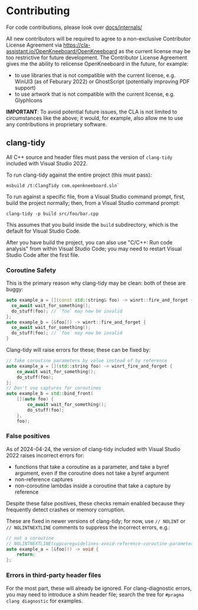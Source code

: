 # Contributing

For code contributions, please look over [docs/internals/](docs/internals/)

All new contributors will be required to agree to a non-exclusive Contributor License Agreement via https://cla-assistant.io/OpenKneeboard/OpenKneeboard as the current license may be too restrictive for future development. The Contributor License Agreement gives me the ability to relicense OpenKneeboard in the future, for example:

* to use libraries that is not compatible with the current license, e.g. WinUI3 (as of Feburary 2022) or GhostScript (potentially improving PDF support)
* to use artwork that is not compatible with the current license, e.g. GlyphIcons

**IMPORTANT**: To avoid potential future issues, the CLA is not limited to circumstances like the above; it would, for example, also allow me to use any contributions in proprietary software.

## clang-tidy

All C++ source and header files must pass the version of `clang-tidy` included with Visual Studio 2022.

To run clang-tidy against the entire project (this must pass):

```
msbuild /t:ClangTidy com.openkneeboard.sln`
```

To run against a specific file, from a Visual Studio command prompt, first, build the project normally; then, from a Visual Studio command prompt:

```
clang-tidy -p build src/foo/bar.cpp
```

This assumes that you build inside the `build` subdirectory, which is the default for Visual Studio Code.

After you have build the project, you can also use "C/C++: Run code analysis" from within Visual Studio Code; you may need to restart Visual Studio Code after the first file.

### Coroutine Safety

This is the primary reason why clang-tidy may be clean: both of these are buggy:

```C++
auto example_a = [](const std::string& foo) -> winrt::fire_and_forget {
  co_await wait_for_something();
  do_stuff(foo); // `foo` may now be invalid
};
auto example_b = [&foo]() -> winrt::fire_and_forget {
  co_await wait_for_something();
  do_stuff(foo); // `foo` may now be invalid
}
```

Clang-tidy will raise errors for these; these can be fixed by:

```C++
// Take coroutine parameters by value instead of by reference
auto example_a = [](std::string foo) -> winrt_fire_and_forget {
    co_await wait_for_something();
    do_stuff(foo);
};
// Don't use captures for coroutines
auto example_b = std::bind_front(
    [](auto foo) {
        co_await wait_for_something();
        do_stuff(foo);
    },
    foo);
```

### False positives

As of 2024-04-24, the version of clang-tidy included with Visual Studio 2022 raises incorrect errors for:

- functions that take a coroutine as a parameter, and take a byref argument, even if the coroutine does not take a byref argument
- non-reference captures
- non-coroutine lambdas inside a coroutine that take a capture by reference

Despite these false positives, these checks remain enabled because they frequently detect crashes or memory corruption.

These are fixed in newer versions of clang-tidy; for now, use `// NOLINT` or `// NOLINTNEXTLINE` comments to suppress the incorrect errors, e.g.:

```C++
// not a coroutine
// NOLINTNEXTLINE(cppcoreguidelines-avoid-reference-coroutine-parameters
auto example_a = [&foo]() -> void {
    return;
};
```

### Errors in third-party header files

For the most part, these will already be ignored. For clang-diagnostic errors, you may need to introduce a shim header file; search the tree for `#pragma clang diagnostic` for examples.